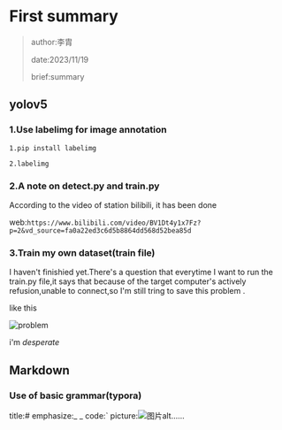 # First summary

> author:李胄
>
> date:2023/11/19
>
> brief:summary



## yolov5

### 1.Use labelimg for image annotation

`1.pip install labelimg`

`2.labelimg`

### 2.A note on detect.py and train.py

According to the video of station bilibili, it has been done

web:`https://www.bilibili.com/video/BV1Dt4y1x7Fz?p=2&vd_source=fa0a22ed3c6d5b8864dd568d52bea85d`

### 3.Train my own dataset(train file)

I haven't finishied yet.There's a question that everytime I want to run the train.py file,it says that because of the target computer's actively refusion,unable to connect,so I'm still tring to save this problem .

like this

![problem](C:\Users\27258\Desktop\problem.png)

i'm _desperate_

## Markdown

### Use of basic grammar(typora)

title:#     emphasize:_  _      code:`       picture:![图片alt](图片链接 "图片title")......





